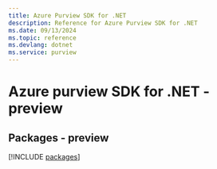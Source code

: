 ```yaml
---
title: Azure Purview SDK for .NET
description: Reference for Azure Purview SDK for .NET
ms.date: 09/13/2024
ms.topic: reference
ms.devlang: dotnet
ms.service: purview
---
```

# Azure purview SDK for .NET - preview
## Packages - preview
[!INCLUDE [packages](purview-index.md)]
